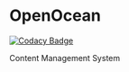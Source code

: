 # OpenOcean

[![Codacy Badge](https://api.codacy.com/project/badge/Grade/1a2288c4cb484e10adecf3818d803f5a)](https://www.codacy.com/app/Dumkin/OpenOcean?utm_source=github.com&utm_medium=referral&utm_content=VofA/OpenOcean&utm_campaign=badger)

Content Management System
